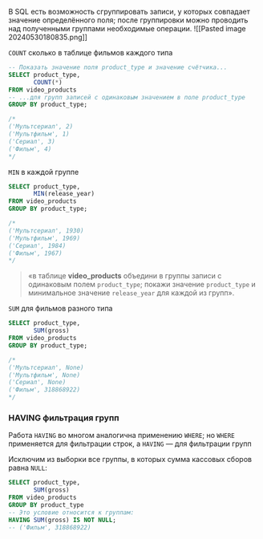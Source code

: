 В SQL есть возможность сгруппировать записи, у которых совпадает значение определённого поля; после группировки можно проводить над полученными группами необходимые операции.
![[Pasted image 20240530180835.png]]

`COUNT` сколько в таблице фильмов каждого типа
```SQL
-- Показать значение поля product_type и значение счётчика...
SELECT product_type,
       COUNT(*)
FROM video_products
-- ...для групп записей с одинаковым значением в поле product_type
GROUP BY product_type; 

/*
('Мультсериал', 2)
('Мультфильм', 1)
('Сериал', 3)    
('Фильм', 4) 
*/
```

`MIN` в каждой группе
```SQL
SELECT product_type,
       MIN(release_year)
FROM video_products
GROUP BY product_type; 

/*
('Мультсериал', 1930)
('Мультфильм', 1969)
('Сериал', 1984)
('Фильм', 1967) 
*/
```
>«в таблице **video_products** объедини в группы записи с одинаковым полем `product_type`; покажи значение `product_type` и минимальное значение `release_year` для каждой из групп».

`SUM` для фильмов разного типа
```SQL
SELECT product_type,
       SUM(gross)
FROM video_products
GROUP BY product_type; 

/*
('Мультсериал', None)
('Мультфильм', None)
('Сериал', None)
('Фильм', 318868922) 
*/
```

### HAVING фильтрация групп
Работа `HAVING` во многом аналогична применению `WHERE`; но `WHERE` применяется для фильтрации строк, а `HAVING` — для фильтрации групп

Исключим из выборки все группы, в которых сумма кассовых сборов равна `NULL`:
```SQL
SELECT product_type,
       SUM(gross)
FROM video_products
GROUP BY product_type
-- Это условие относится к группам:
HAVING SUM(gross) IS NOT NULL;
-- ('Фильм', 318868922) 
```
